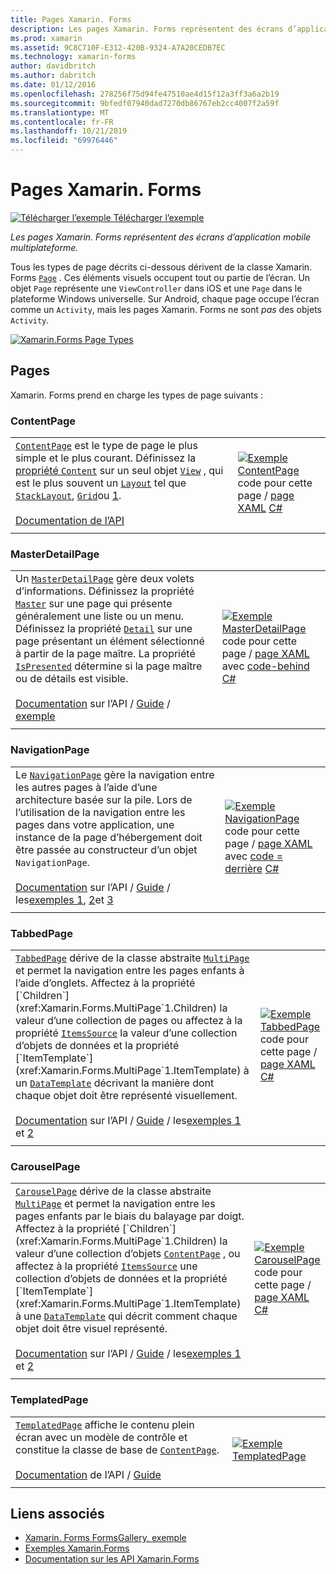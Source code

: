 ```yaml
---
title: Pages Xamarin. Forms
description: Les pages Xamarin. Forms représentent des écrans d’application mobile multiplateforme. Cet article répertorie les pages incluses dans Xamarin. Forms.
ms.prod: xamarin
ms.assetid: 9C8C710F-E312-420B-9324-A7A20CEDB7EC
ms.technology: xamarin-forms
author: davidbritch
ms.author: dabritch
ms.date: 01/12/2016
ms.openlocfilehash: 278256f75d94fe47510ae4d15f12a3ff3a6a2b19
ms.sourcegitcommit: 9bfedf07940dad7270db86767eb2cc4007f2a59f
ms.translationtype: MT
ms.contentlocale: fr-FR
ms.lasthandoff: 10/21/2019
ms.locfileid: "69976446"
---
```

# <a name="xamarinforms-pages"></a>Pages Xamarin. Forms

[![Télécharger l’exemple](~/media/shared/download.png) Télécharger l’exemple](https://docs.microsoft.com/samples/xamarin/xamarin-forms-samples/formsgallery/)

_Les pages Xamarin. Forms représentent des écrans d’application mobile multiplateforme._

Tous les types de page décrits ci-dessous dérivent de la classe Xamarin. Forms [`Page`](xref:Xamarin.Forms.Page) . Ces éléments visuels occupent tout ou partie de l’écran. Un objet `Page` représente une `ViewController` dans iOS et une `Page` dans le plateforme Windows universelle. Sur Android, chaque page occupe l’écran comme un `Activity`, mais les pages Xamarin. Forms ne sont *pas* des objets `Activity`.

[![](pages-images/pages-sml.png "Xamarin.Forms Page Types")](pages-images/pages.png#lightbox "Xamarin.Forms Page Types")

## <a name="pages"></a>Pages

Xamarin. Forms prend en charge les types de page suivants :

<a name="contentPage" />

### <a name="contentpage"></a>ContentPage

|     |     |
| --- | --- |
| [`ContentPage`](xref:Xamarin.Forms.ContentPage) est le type de page le plus simple et le plus courant. Définissez la [propriété `Content`](xref:Xamarin.Forms.ContentPage.Content) sur un seul objet [`View`](views.md) , qui est le plus souvent un [`Layout`](layouts.md) tel que [`StackLayout`](layouts.md#stackLayout), [`Grid`](layouts.md#grid)ou [1](layouts.md#scrollView).<br /><br />[Documentation de l’API](xref:Xamarin.Forms.ContentPage) | [![Exemple ContentPage](pages-images/ContentPage.png "Exemple ContentPage")](pages-images/ContentPage-Large.png#lightbox "Exemple ContentPage")<br />code pour cette page  / [page XAML](https://github.com/xamarin/xamarin-forms-samples/blob/master/FormsGallery/FormsGallery/FormsGallery/XamlExamples/ContentPageDemoPage.xaml) [ C# ](https://github.com/xamarin/xamarin-forms-samples/blob/master/FormsGallery/FormsGallery/FormsGallery/CodeExamples/ContentPageDemoPage.cs) |
|     |     |

### <a name="masterdetailpage"></a>MasterDetailPage

|     |     |
| --- | --- |
| Un [`MasterDetailPage`](xref:Xamarin.Forms.MasterDetailPage) gère deux volets d’informations. Définissez la propriété [`Master`](xref:Xamarin.Forms.MasterDetailPage.Master) sur une page qui présente généralement une liste ou un menu. Définissez la propriété [`Detail`](xref:Xamarin.Forms.MasterDetailPage.Detail) sur une page présentant un élément sélectionné à partir de la page maître. La propriété [`IsPresented`](xref:Xamarin.Forms.MasterDetailPage.IsPresented) détermine si la page maître ou de détails est visible.<br /><br />[Documentation](xref:Xamarin.Forms.MasterDetailPage) sur l’API  / [Guide](~/xamarin-forms/app-fundamentals/navigation/master-detail-page.md)  / [exemple](https://docs.microsoft.com/samples/xamarin/xamarin-forms-samples/navigation-masterdetailpage) | [![Exemple MasterDetailPage](pages-images/MasterDetailPage.png "Exemple MasterDetailPage")](pages-images/MasterDetailPage-Large.png#lightbox "Exemple MasterDetailPage")<br />code pour cette page  / [page XAML](https://github.com/xamarin/xamarin-forms-samples/blob/master/FormsGallery/FormsGallery/FormsGallery/XamlExamples/MasterDetailPageDemoPage.xaml) avec [code-behind](https://github.com/xamarin/xamarin-forms-samples/blob/master/FormsGallery/FormsGallery/FormsGallery/XamlExamples/MasterDetailPageDemoPage.xaml.cs) [ C# ](https://github.com/xamarin/xamarin-forms-samples/blob/master/FormsGallery/FormsGallery/FormsGallery/CodeExamples/MasterDetailPageDemoPage.cs) |
|     |     |

### <a name="navigationpage"></a>NavigationPage

|     |     |
| --- | --- |
| Le [`NavigationPage`](xref:Xamarin.Forms.NavigationPage) gère la navigation entre les autres pages à l’aide d’une architecture basée sur la pile. Lors de l’utilisation de la navigation entre les pages dans votre application, une instance de la page d’hébergement doit être passée au constructeur d’un objet `NavigationPage`.<br /><br />[Documentation](xref:Xamarin.Forms.NavigationPage) sur l’API  / [Guide](~/xamarin-forms/app-fundamentals/navigation/hierarchical.md)  /  les[exemples 1](https://docs.microsoft.com/samples/xamarin/xamarin-forms-samples/navigation-hierarchical), [2](https://docs.microsoft.com/samples/xamarin/xamarin-forms-samples/navigation-passingdata)et [3](https://docs.microsoft.com/samples/xamarin/xamarin-forms-samples/navigation-loginflow)  | [![Exemple NavigationPage](pages-images/NavigationPage.png "Exemple NavigationPage")](pages-images/NavigationPage-Large.png#lightbox "Exemple NavigationPage")<br />code pour cette page  / [page XAML](https://github.com/xamarin/xamarin-forms-samples/blob/master/FormsGallery/FormsGallery/FormsGallery/XamlExamples/NavigationPageDemoPage.xaml) avec [code = derrière](https://github.com/xamarin/xamarin-forms-samples/blob/master/FormsGallery/FormsGallery/FormsGallery/XamlExamples/NavigationPageDemoPage.xaml.cs) [ C# ](https://github.com/xamarin/xamarin-forms-samples/blob/master/FormsGallery/FormsGallery/FormsGallery/CodeExamples/NavigationPageDemoPage.cs) |
|     |     |

### <a name="tabbedpage"></a>TabbedPage

|     |     |
| --- | --- |
| [`TabbedPage`](xref:Xamarin.Forms.TabbedPage) dérive de la classe abstraite [`MultiPage`](xref:Xamarin.Forms.MultiPage`1) et permet la navigation entre les pages enfants à l’aide d’onglets. Affectez à la propriété [`Children`](xref:Xamarin.Forms.MultiPage`1.Children) la valeur d’une collection de pages ou affectez à la propriété [`ItemsSource`](xref:Xamarin.Forms.MultiPage`1.ItemsSource) la valeur d’une collection d’objets de données et la propriété [`ItemTemplate`](xref:Xamarin.Forms.MultiPage`1.ItemTemplate) à un [`DataTemplate`](xref:Xamarin.Forms.DataTemplate) décrivant la manière dont chaque objet doit être représenté visuellement.<br /><br />[Documentation](xref:Xamarin.Forms.TabbedPage) sur l’API  / [Guide](~/xamarin-forms/app-fundamentals/navigation/tabbed-page.md)  /  les[exemples 1](https://docs.microsoft.com/samples/xamarin/xamarin-forms-samples/navigation-tabbedpage) et [2](https://docs.microsoft.com/samples/xamarin/xamarin-forms-samples/navigation-tabbedpagewithnavigationpage) | [![Exemple TabbedPage](pages-images/TabbedPage.png "Exemple TabbedPage")](pages-images/TabbedPage-Large.png#lightbox "Exemple TabbedPage")<br />code pour cette page  / [page XAML](https://github.com/xamarin/xamarin-forms-samples/blob/master/FormsGallery/FormsGallery/FormsGallery/XamlExamples/TabbedPageDemoPage.xaml) [ C# ](https://github.com/xamarin/xamarin-forms-samples/blob/master/FormsGallery/FormsGallery/FormsGallery/CodeExamples/TabbedPageDemoPage.cs) |
|     |     |

### <a name="carouselpage"></a>CarouselPage

|     |     |
| --- | --- |
| [`CarouselPage`](xref:Xamarin.Forms.CarouselPage) dérive de la classe abstraite [`MultiPage`](xref:Xamarin.Forms.MultiPage`1) et permet la navigation entre les pages enfants par le biais du balayage par doigt. Affectez à la propriété [`Children`](xref:Xamarin.Forms.MultiPage`1.Children) la valeur d’une collection d’objets [`ContentPage`](#contentPage) , ou affectez à la propriété [`ItemsSource`](xref:Xamarin.Forms.MultiPage`1.ItemsSource) une collection d’objets de données et la propriété [`ItemTemplate`](xref:Xamarin.Forms.MultiPage`1.ItemTemplate) à une [`DataTemplate`](xref:Xamarin.Forms.DataTemplate) qui décrit comment chaque objet doit être visuel représenté.<br /><br />[Documentation](xref:Xamarin.Forms.CarouselPage) sur l’API  / [Guide](~/xamarin-forms/app-fundamentals/navigation/carousel-page.md)  /  les[exemples 1](https://docs.microsoft.com/samples/xamarin/xamarin-forms-samples/navigation-carouselpage) et [2](https://docs.microsoft.com/samples/xamarin/xamarin-forms-samples/navigation-carouselpagetemplate) | [![Exemple CarouselPage](pages-images/CarouselPage.png "Exemple CarouselPage")](pages-images/CarouselPage-Large.png#lightbox "Exemple CarouselPage")<br />code pour cette page  / [page XAML](https://github.com/xamarin/xamarin-forms-samples/blob/master/FormsGallery/FormsGallery/FormsGallery/XamlExamples/CarouselPageDemoPage.xaml) [ C# ](https://github.com/xamarin/xamarin-forms-samples/blob/master/FormsGallery/FormsGallery/FormsGallery/CodeExamples/CarouselPageDemoPage.cs) |
|     |     |

### <a name="templatedpage"></a>TemplatedPage

|     |     |
| --- | --- |
| [`TemplatedPage`](xref:Xamarin.Forms.TemplatedPage) affiche le contenu plein écran avec un modèle de contrôle et constitue la classe de base de [`ContentPage`](#contentPage).<br /><br />[Documentation](xref:Xamarin.Forms.TemplatedPage) de l’API  / [Guide](~/xamarin-forms/app-fundamentals/templates/control-templates/index.md) | [![Exemple TemplatedPage](pages-images/TemplatedPage.png "Exemple TemplatedPage")](pages-images/TemplatedPage.png "Exemple TemplatedPage") |
|     |     |

## <a name="related-links"></a>Liens associés

- [Xamarin. Forms FormsGallery, exemple](https://docs.microsoft.com/samples/xamarin/xamarin-forms-samples/formsgallery)
- [Exemples Xamarin.Forms](https://docs.microsoft.com/samples/browse/?products=xamarin&term=Xamarin.Forms)
- [Documentation sur les API Xamarin.Forms](https://docs.microsoft.com/dotnet/api/xamarin.forms?view=xamarin-forms)
